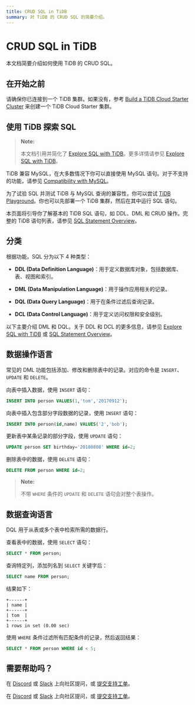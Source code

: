 ```yaml
---
title: CRUD SQL in TiDB
summary: 对 TiDB 的 CRUD SQL 的简要介绍。
---
```


# CRUD SQL in TiDB

本文档简要介绍如何使用 TiDB 的 CRUD SQL。

## 在开始之前

请确保你已连接到一个 TiDB 集群。如果没有，参考 [Build a TiDB Cloud Starter Cluster](/develop/dev-guide-build-cluster-in-cloud.md#step-1-create-a-tidb-cloud-cluster) 来创建一个 TiDB Cloud Starter 集群。

## 使用 TiDB 探索 SQL

> **Note:**
>
> 本文档引用并简化了 [Explore SQL with TiDB](/basic-sql-operations.md)。更多详情请参见 [Explore SQL with TiDB](/basic-sql-operations.md)。

TiDB 兼容 MySQL，在大多数情况下你可以直接使用 MySQL 语句。对于不支持的功能，请参见 [Compatibility with MySQL](/mysql-compatibility.md#unsupported-features)。

为了试验 SQL 并测试 TiDB 与 MySQL 查询的兼容性，你可以尝试 [TiDB Playground](https://play.tidbcloud.com/?utm_source=docs&utm_medium=basic-sql-operations)。你也可以先部署一个 TiDB 集群，然后在其中运行 SQL 语句。

本页面将引导你了解基本的 TiDB SQL 语句，如 DDL、DML 和 CRUD 操作。完整的 TiDB 语句列表，请参见 [SQL Statement Overview](/sql-statements/sql-statement-overview.md)。

## 分类

根据功能，SQL 分为以下 4 种类型：

- **DDL (Data Definition Language)**：用于定义数据库对象，包括数据库、表、视图和索引。

- **DML (Data Manipulation Language)**：用于操作应用相关的记录。

- **DQL (Data Query Language)**：用于在条件过滤后查询记录。

- **DCL (Data Control Language)**：用于定义访问权限和安全级别。

以下主要介绍 DML 和 DQL。关于 DDL 和 DCL 的更多信息，请参见 [Explore SQL with TiDB](/basic-sql-operations.md) 或 [SQL Statement Overview](/sql-statements/sql-statement-overview.md)。

## 数据操作语言

常见的 DML 功能包括添加、修改和删除表中的记录。对应的命令是 `INSERT`、`UPDATE` 和 `DELETE`。

向表中插入数据，使用 `INSERT` 语句：

```sql
INSERT INTO person VALUES(1,'tom','20170912');
```

向表中插入包含部分字段数据的记录，使用 `INSERT` 语句：

```sql
INSERT INTO person(id,name) VALUES('2','bob');
```

更新表中某条记录的部分字段，使用 `UPDATE` 语句：

```sql
UPDATE person SET birthday='20180808' WHERE id=2;
```

删除表中的数据，使用 `DELETE` 语句：

```sql
DELETE FROM person WHERE id=2;
```

> **Note:**
>
> 不带 `WHERE` 条件的 `UPDATE` 和 `DELETE` 语句会对整个表操作。

## 数据查询语言

DQL 用于从表或多个表中检索所需的数据行。

查看表中的数据，使用 `SELECT` 语句：

```sql
SELECT * FROM person;
```

查询特定列，添加列名到 `SELECT` 关键字后：

```sql
SELECT name FROM person;
```

结果如下：

```
+------+
| name |
+------+
| tom  |
+------+
1 rows in set (0.00 sec)
```

使用 `WHERE` 条件过滤所有匹配条件的记录，然后返回结果：

```sql
SELECT * FROM person WHERE id < 5;
```

## 需要帮助吗？

<CustomContent platform="tidb">

在 [Discord](https://discord.gg/DQZ2dy3cuc?utm_source=doc) 或 [Slack](https://slack.tidb.io/invite?team=tidb-community&channel=everyone&ref=pingcap-docs) 上向社区提问，或 [提交支持工单](/support.md)。

</CustomContent>

<CustomContent platform="tidb-cloud">

在 [Discord](https://discord.gg/DQZ2dy3cuc?utm_source=doc) 或 [Slack](https://slack.tidb.io/invite?team=tidb-community&channel=everyone&ref=pingcap-docs) 上向社区提问，或 [提交支持工单](https://tidb.support.pingcap.com/)。

</CustomContent>